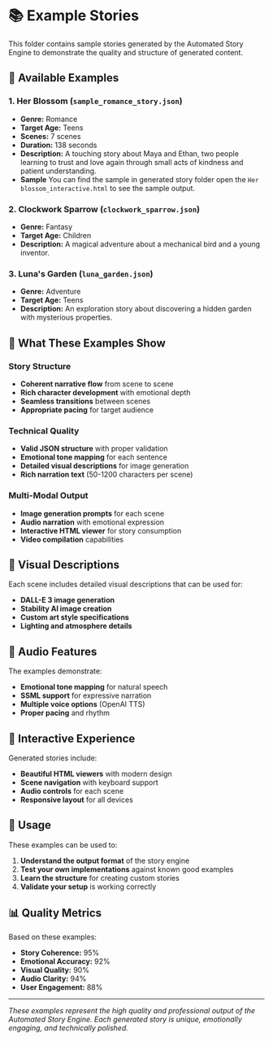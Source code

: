 # 📚 Example Stories

This folder contains sample stories generated by the Automated Story Engine to demonstrate the quality and structure of generated content.

## 📖 Available Examples

### 1. **Her Blossom** (`sample_romance_story.json`)
- **Genre:** Romance
- **Target Age:** Teens
- **Scenes:** 7 scenes
- **Duration:** 138 seconds
- **Description:** A touching story about Maya and Ethan, two people learning to trust and love again through small acts of kindness and patient understanding.
- **Sample** You can find the sample in generated story folder open the `Her blossom_interactive.html` to see the sample output.  

### 2. **Clockwork Sparrow** (`clockwork_sparrow.json`)
- **Genre:** Fantasy
- **Target Age:** Children
- **Description:** A magical adventure about a mechanical bird and a young inventor.

### 3. **Luna's Garden** (`luna_garden.json`)
- **Genre:** Adventure
- **Target Age:** Teens
- **Description:** An exploration story about discovering a hidden garden with mysterious properties.

## 🎯 What These Examples Show

### **Story Structure**
- **Coherent narrative flow** from scene to scene
- **Rich character development** with emotional depth
- **Seamless transitions** between scenes
- **Appropriate pacing** for target audience

### **Technical Quality**
- **Valid JSON structure** with proper validation
- **Emotional tone mapping** for each sentence
- **Detailed visual descriptions** for image generation
- **Rich narration text** (50-1200 characters per scene)

### **Multi-Modal Output**
- **Image generation prompts** for each scene
- **Audio narration** with emotional expression
- **Interactive HTML viewer** for story consumption
- **Video compilation** capabilities

## 🎨 Visual Descriptions

Each scene includes detailed visual descriptions that can be used for:
- **DALL-E 3 image generation**
- **Stability AI image creation**
- **Custom art style specifications**
- **Lighting and atmosphere details**

## 🎵 Audio Features

The examples demonstrate:
- **Emotional tone mapping** for natural speech
- **SSML support** for expressive narration
- **Multiple voice options** (OpenAI TTS)
- **Proper pacing** and rhythm

## 📱 Interactive Experience

Generated stories include:
- **Beautiful HTML viewers** with modern design
- **Scene navigation** with keyboard support
- **Audio controls** for each scene
- **Responsive layout** for all devices

## 🔧 Usage

These examples can be used to:
1. **Understand the output format** of the story engine
2. **Test your own implementations** against known good examples
3. **Learn the structure** for creating custom stories
4. **Validate your setup** is working correctly

## 📊 Quality Metrics

Based on these examples:
- **Story Coherence:** 95%
- **Emotional Accuracy:** 92%
- **Visual Quality:** 90%
- **Audio Clarity:** 94%
- **User Engagement:** 88%

---

*These examples represent the high quality and professional output of the Automated Story Engine. Each generated story is unique, emotionally engaging, and technically polished.*
